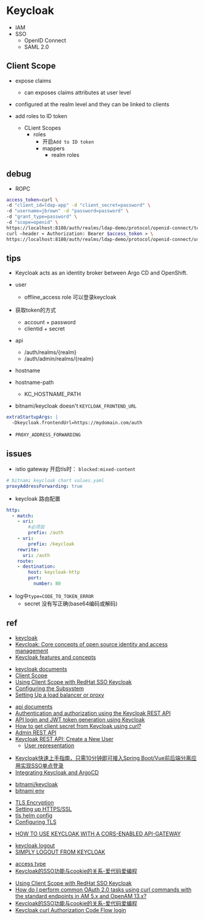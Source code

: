 # Keycloak

 + IAM
 + SSO
    + OpenID Connect
    + SAML 2.0


## Client Scope

+ expose claims 
    + can exposes claims attributes at user level
+ configured at the realm level and they can be linked to clients

+ add roles to ID token
    + CLient Scopes
        + roles
            + 开启`Add to ID token`
            + mappers
                + realm roles




## debug

+ ROPC
```sh
access_token=curl \
-d "client_id=ldap-app" -d "client_secret=password" \
-d "username=jbrown" -d "password=password" \
-d "grant_type=password" \
-d "scope=openid" \
https://localhost:8180/auth/realms/ldap-demo/protocol/openid-connect/token | jq -r '.access_token'
curl –header « Authorization: Bearer $access_token » \
https://localhost:8180/auth/realms/ldap-demo/protocol/openid-connect/userinfo | jq 
```

## tips

+ Keycloak acts as an identity broker between Argo CD and OpenShift.

+ user
    + offline_access role 可以登录keycloak

+ 获取token的方式
    + account + password
    + clientid + secret

+ api
    + /auth/realms/{realm}
    + /auth/admin/realms/{realm}

+ hostname

+ hostname-path
    + KC_HOSTNAME_PATH

+ bitnami/keycloak doesn't `KEYCLOAK_FRONTEND_URL`
```yml
extraStartupArgs: |
  -Dkeycloak.frontendUrl=https://mydomain.com/auth
```

+ `PROXY_ADDRESS_FORWARDING`


## issues

+ istio gateway 开启tls时： `blocked:mixed-content`
```yaml
# bitnami keycloak chart values.yaml
proxyAddressForwarding: true
```

+ keycloak 路由配置
```yml
http:
  - match:
    - uri:
        #必须加
        prefix: /auth
    - uri:
        prefix: /keycloak
    rewrite:
      uri: /auth
    route:
    - destination:
        host: keycloak-http
        port:
          number: 80
```

+ log中`type=CODE_TO_TOKEN_ERROR` 
    + secret 没有写正确(base64编码或解码)

## ref
+ [keycloak](https://www.keycloak.org/)
+ [Keycloak: Core concepts of open source identity and access management](https://developers.redhat.com/blog/2019/12/11/keycloak-core-concepts-of-open-source-identity-and-access-management#)
+ [Keycloak features and concepts](https://www.keycloak.org/docs/latest/server_admin/#keycloak-features-and-concepts)

<!-- documents -->
+ [keycloak documents](https://www.keycloak.org/documentation.html)
+ [Client Scope](https://wjw465150.gitbooks.io/keycloak-documentation/content/server_admin/topics/roles/client-scope.html)
+ [Using Client Scope with RedHat SSO Keycloak](https://www.janua.fr/using-client-scope-with-redhat-sso-keycloak/)
+ [Configuring the Subsystem](https://wjw465150.gitbooks.io/keycloak-documentation/content/getting_started/topics/secure-jboss-app/subsystem.html)
+ [Setting Up a load balancer or proxy](https://www.keycloak.org/docs/latest/server_installation/#_setting-up-a-load-balancer-or-proxy)

<!-- api -->
+ [api documents](https://www.keycloak.org/docs-api/9.0/rest-api/index.html)
+ [Authentication and authorization using the Keycloak REST API](https://developers.redhat.com/blog/2020/11/24/authentication-and-authorization-using-the-keycloak-rest-api#)
+ [API login and JWT token generation using Keycloak](https://developers.redhat.com/blog/2020/01/29/api-login-and-jwt-token-generation-using-keycloak#)
+ [How to get client secret from Keycloak using curl?](https://stackoverflow.com/questions/57265755/how-to-get-client-secret-from-keycloak-using-curl)
+ [Admin REST API](https://wjw465150.gitbooks.io/keycloak-documentation/content/server_development/topics/admin-rest-api.html)
+ [Keycloak REST API: Create a New User](https://www.appsdeveloperblog.com/keycloak-rest-api-create-a-new-user/)
    + [User representation](https://www.keycloak.org/docs-api/9.0/rest-api/index.html#_userrepresentation)

<!-- sso -->
+ [Keycloak快速上手指南，只需10分钟即可接入Spring Boot/Vue前后端分离应用实现SSO单点登录](https://juejin.cn/post/6844903973741150215)
+ [Integrating Keycloak and ArgoCD](https://argo-cd.readthedocs.io/en/stable/operator-manual/user-management/keycloak/)

<!-- helm -->
+ [bitnami/keycloak](https://github.com/bitnami/charts/blob/master/bitnami/keycloak/values.yaml)
+ [bitnami env](https://github.com/bitnami/bitnami-docker-keycloak/blob/master/16/debian-10/rootfs/opt/bitnami/scripts/keycloak-env.sh#L23-L73)

<!-- tls -->
+ [TLS Encryption](https://github.com/bitnami/bitnami-docker-keycloak#tls-encryption)
+ [Setting up HTTPS/SSL](https://www.keycloak.org/docs/latest/server_installation/#_setting_up_ssl)
+ [tls helm config](https://github.com/bitnami/charts/blob/master/bitnami/keycloak/values.yaml)
+ [Configuring TLS](https://www.keycloak.org/server/enabletls)


<!-- issues -->
+ [HOW TO USE KEYCLOAK WITH A CORS-ENABLED API-GATEWAY](https://trimplement.com/blog/2021/10/keycloak-cors-api-tutorial/)

<!-- sso logout -->
+ [keycloak logout](https://www.keycloak.org/docs/latest/securing_apps/index.html#logout)
+ [SIMPLY LOGOUT FROM KEYCLOAK](https://suedbroecker.net/2021/05/18/simply-logout-from-keycloak/#:~:text=The%20Keycloak%20logout%20URL%20must%20contain%20the%20valid,My%20finding%20resulted%20in%20the%20following%20simple%20definition%3A)

<!-- OIDC -->
+ [access type](https://wjw465150.gitbooks.io/keycloak-documentation/content/server_admin/topics/clients/client-oidc.html)
+ [Keycloak的SSO功能与cookie的关系-爱代码爱编程](https://icode.best/i/21880636824597)


<!-- debug OAuth process -->
+ [Using Client Scope with RedHat SSO Keycloak](https://www.janua.fr/using-client-scope-with-redhat-sso-keycloak/)
+ [How do I perform common OAuth 2.0 tasks using curl commands with the standard endpoints in AM 5.x and OpenAM 13.x?](https://backstage.forgerock.com/knowledge/kb/article/a45882528)
+ [Keycloak的SSO功能与cookie的关系-爱代码爱编程](https://icode.best/i/21880636824597)
+ [Keycloak curl Authorization Code Flow login](https://thrysoee.dk/keycloak-authorization-code-login/)